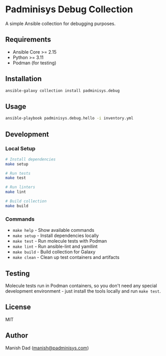 # Padminisys Debug Collection

A simple Ansible collection for debugging purposes.

## Requirements

- Ansible Core >= 2.15
- Python >= 3.11
- Podman (for testing)

## Installation

```bash
ansible-galaxy collection install padminisys.debug
```

## Usage

```bash
ansible-playbook padminisys.debug.hello -i inventory.yml
```

## Development

### Local Setup

```bash
# Install dependencies
make setup

# Run tests
make test

# Run linters
make lint

# Build collection
make build
```

### Commands

- `make help` - Show available commands
- `make setup` - Install dependencies locally
- `make test` - Run molecule tests with Podman
- `make lint` - Run ansible-lint and yamllint
- `make build` - Build collection for Galaxy
- `make clean` - Clean up test containers and artifacts

## Testing

Molecule tests run in Podman containers, so you don't need any special development environment - just install the tools locally and run `make test`.

## License

MIT

## Author

Manish Dad (manish@padminisys.com)
